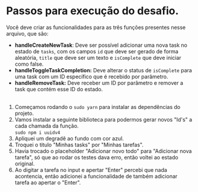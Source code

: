 # Passos para execução do desafio.
Você deve criar as funcionalidades para as três funções presentes nesse arquivo, que são:</br>

- **handleCreateNewTask**: Deve ser possível adicionar uma nova task no estado de `tasks`, com os campos `id` que deve ser gerado de forma aleatória, `title` que deve ser um texto e `isComplete` que deve iniciar como false.</br>
- **handleToggleTaskCompletion:** Deve alterar o status de `isComplete` para uma task com um ID específico que é recebido por parâmetro.</br>
- **handleRemoveTask:** Deve receber um ID por parâmetro e remover a task que contém esse ID do estado.</br></br>
  
1. Começamos rodando o ```sudo yarn``` para instalar as dependências do projeto.</br>
2. Vamos instalar a seguinte biblioteca para podermos gerar novos "Id's" a cada chamada da função.</br>
   ```sudo npm i uuidv4```</br>
3. Apliquei um degradê ao fundo com cor azul.</br>
4. Troquei o titulo "Minhas tasks" por "Minhas tarefas".</br>
5. Havia trocado o placeholder "Adicionar novo todo" para "Adicionar nova tarefa", só que ao rodar os testes dava erro, então voltei ao estado original.</br>
6. Ao digitar a tarefa no input e apertar "Enter" percebi que nada acontencia, então adicionei a funcionalidade de também adicionar tarefa ao apertar o "Enter".</br>